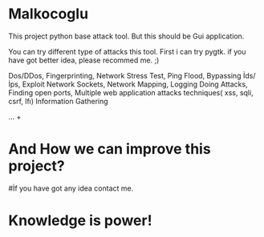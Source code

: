 # Malkocoglu
This project python base attack tool. But this should be Gui application. 

You can try different type of attacks this tool. First i can try pygtk. if you have got better idea, please recommed me. ;) 

Dos/DDos,
Fingerprinting,
Network Stress Test,
Ping Flood,
Bypassing İds/İps,
Exploit Network Sockets,
Network Mapping,
Logging Doing Attacks,
Finding open ports,
Multiple web application attacks techniques( xss, sqli, csrf, lfı)
Information Gathering


... +


# And How we can improve this project? 
#İf you have got any idea contact me. 

# Knowledge is power!
